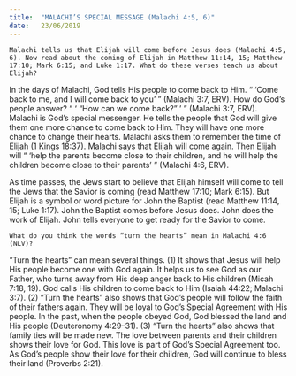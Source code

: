 ```yaml
---
title:  "MALACHI’S SPECIAL MESSAGE (Malachi 4:5, 6)"
date:   23/06/2019
---
```




`Malachi tells us that Elijah will come before Jesus does (Malachi 4:5, 6). Now read about the coming of Elijah in Matthew 11:14, 15; Matthew 17:10; Mark 6:15; and Luke 1:17. What do these verses teach us about Elijah?`

In the days of Malachi, God tells His people to come back to Him. “ ‘Come back to me, and I will come back to you’ ” (Malachi 3:7, ERV). How do God’s people answer? “ ‘ “How can we come back?” ’ ” (Malachi 3:7, ERV). Malachi is God’s special messenger. He tells the people that God will give them one more chance to come back to Him. They will have one more chance to change their hearts. Malachi asks them to remember the time of Elijah (1 Kings 18:37). Malachi says that Elijah will come again. Then Elijah will “ ‘help the parents become close to their children, and he will help the children become close to their parents’ ” (Malachi 4:6, ERV). 

As time passes, the Jews start to believe that Elijah himself will come to tell the Jews that the Savior is coming (read Matthew 17:10; Mark 6:15). But Elijah is a symbol or word picture for John the Baptist (read Matthew 11:14, 15; Luke 1:17). John the Baptist comes before Jesus does. John does the work of Elijah. John tells everyone to get ready for the Savior to come.

`What do you think the words “turn the hearts” mean in Malachi 4:6 (NLV)?`

“Turn the hearts” can mean several things. (1) It shows that Jesus will help His people become one with God again. It helps us to see God as our Father, who turns away from His deep anger back to His children (Micah 7:18, 19). God calls His children to come back to Him (Isaiah 44:22; Malachi 3:7). (2) “Turn the hearts” also shows that God’s people will follow the faith of their fathers again. They will be loyal to God’s Special Agreement with His people. In the past, when the people obeyed God, God blessed the land and His people (Deuteronomy 4:29–31). (3) “Turn the hearts” also shows that family ties will be made new. The love between parents and their children shows their love for God. This love is part of God’s Special Agreement too. As God’s people show their love for their children, God will continue to bless their land (Proverbs 2:21).